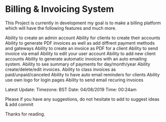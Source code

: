 # Billing & Invoicing System

This Project is currently in development my goal is to make a billing platform which will have the following features and much more.

Ability to create an admin account
Ability for clients to create their accounts
Ability to generate PDF invoices as well as add diffrent payment methods and gateways 
Ability to create an invoice as PDF for a client
Ability to send invoice via email
Ability to edit your user account
Ability to add new client accounts
Ability to generate automatic invoices with an auto emailing system.
Ability to see summary of payments for day/month/year
Ability create/delete/edit invoices.
Ability to class invoices as paid/unpaid/canceled
Ability to have auto email reminders for clients
Ability use own logo for login pages
Ability to send email recuring invoices

Latest Update:
Timezone: BST
Date: 04/08/2019 
Time: 00:24am

Please if you have any suggestions, do not hesitate to add to suggest ideas & add commit

Thanks for reading.
